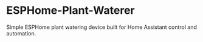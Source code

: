 # ESPHome-Plant-Waterer
Simple ESPHome plant watering device built for Home Assistant control and automation.
